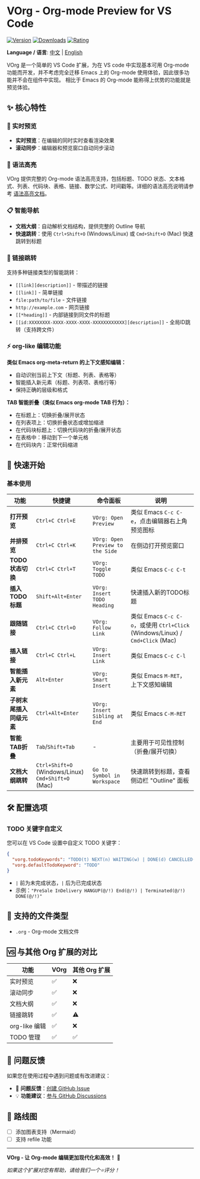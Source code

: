 # VOrg - Org-mode Preview for VS Code

[![Version](https://img.shields.io/vscode-marketplace/v/vorg.vorg)](https://marketplace.visualstudio.com/items?itemName=vorg.vorg)
[![Downloads](https://img.shields.io/vscode-marketplace/d/vorg.vorg)](https://marketplace.visualstudio.com/items?itemName=vorg.vorg)
[![Rating](https://img.shields.io/vscode-marketplace/r/vorg.vorg)](https://marketplace.visualstudio.com/items?itemName=vorg.vorg)

**Language / 语言**: [中文](README.md) | [English](README-EN.md)

VOrg 是一个简单的 VS Code 扩展，为在 VS code 中实现基本可用 Org-mode 功能而开发，并不考虑完全迁移 Emacs 上的 Org-mode 使用体验，因此很多功能并不会在组件中实现。 相比于 Emacs 的 Org-mode 能称得上优势的功能就是预览体验。 

## ✨ 核心特性

### 🔄 实时预览
- **实时预览**：在编辑的同时实时查看渲染效果
- **滚动同步**：编辑器和预览窗口自动同步滚动

### 🎨 语法高亮
VOrg 提供完整的 Org-mode 语法高亮支持，包括标题、TODO 状态、文本格式、列表、代码块、表格、链接、数学公式、时间戳等。详细的语法高亮说明请参考 [语法高亮文档](docs/SYNTAX_HIGHLIGHTING.md)。

### 📋 智能导航
- **文档大纲**：自动解析文档结构，提供完整的 Outline 导航
- **快速跳转**：使用 `Ctrl+Shift+O` (Windows/Linux) 或 `Cmd+Shift+O` (Mac) 快速跳转到标题

### 🔗 链接跳转
支持多种链接类型的智能跳转：
- `[[link][description]]` - 带描述的链接
- `[[link]]` - 简单链接  
- `file:path/to/file` - 文件链接
- `http://example.com` - 网页链接
- `[[*heading]]` - 内部链接到同文件的标题
- `[[id:XXXXXXXX-XXXX-XXXX-XXXX-XXXXXXXXXXXX][description]]` - 全局ID跳转（支持跨文件）

### ⚡ org-like 编辑功能
**类似 Emacs org-meta-return 的上下文感知编辑：**
- 自动识别当前上下文（标题、列表、表格等）
- 智能插入新元素（标题、列表项、表格行等）
- 保持正确的层级和格式

**TAB 智能折叠（类似 Emacs org-mode TAB 行为）：**
- 在标题上：切换折叠/展开状态
- 在列表项上：切换折叠状态或增加缩进
- 在代码块标题上：切换代码块的折叠/展开状态
- 在表格中：移动到下一个单元格
- 在代码块内：正常代码缩进

## 🚀 快速开始

### 基本使用

| 功能 | 快捷键 | 命令面板 | 说明 |
|------|--------|----------|------|
| **打开预览** | `Ctrl+C Ctrl+E` | `VOrg: Open Preview` | 类似 Emacs `C-c C-e`，点击编辑器右上角预览图标 |
| **并排预览** | `Ctrl+C Ctrl+K` | `VOrg: Open Preview to the Side` | 在侧边打开预览窗口 |
| **TODO 状态切换** | `Ctrl+C Ctrl+T` | `VOrg: Toggle TODO` | 类似 Emacs `C-c C-t` |
| **插入TODO标题** | `Shift+Alt+Enter` | `VOrg: Insert TODO Heading` | 快速插入新的TODO标题 |
| **跟随链接** | `Ctrl+C Ctrl+O` | `VOrg: Follow Link` | 类似 Emacs `C-c C-o`，或使用 `Ctrl+Click` (Windows/Linux) / `Cmd+Click` (Mac) |
| **插入链接** | `Ctrl+C Ctrl+L` | `VOrg: Insert Link` | 类似 Emacs `C-c C-l` |
| **智能插入新元素** | `Alt+Enter` | `VOrg: Smart Insert` | 类似 Emacs `M-RET`，上下文感知编辑 |
| **子树末尾插入同级元素** | `Ctrl+Alt+Enter` | `VOrg: Insert Sibling at End` | 类似 Emacs `C-M-RET` |
| **智能TAB折叠** | `Tab`/`Shift+Tab` | - | 主要用于可见性控制（折叠/展开切换） |
| **文档大纲跳转** | `Ctrl+Shift+O` (Windows/Linux)<br>`Cmd+Shift+O` (Mac) | `Go to Symbol in Workspace` | 快速跳转到标题，查看侧边栏 "Outline" 面板 |


## 🛠️ 配置选项

### TODO 关键字自定义

您可以在 VS Code 设置中自定义 TODO 关键字：

```json
{
  "vorg.todoKeywords": "TODO(t) NEXT(n) WAITING(w) | DONE(d) CANCELLED(c)",
  "vorg.defaultTodoKeyword": "TODO"
}
```

- `|` 前为未完成状态，`|` 后为已完成状态
- 示例：`"PreSale InDelivery HANGUP(@/!) End(@/!) | Terminated(@/!) DONE(@/!)"`

## 📁 支持的文件类型

- `.org` - Org-mode 文档文件

## 🆚 与其他 Org 扩展的对比

| 功能 | VOrg | 其他 Org 扩展 |
|------|------|---------------|
| 实时预览 | ✅ | ❌ |
| 滚动同步 | ✅ | ❌ |
| 文档大纲 | ✅ | ❌ |
| 链接跳转 | ✅ | ⚠️ |
| org-like 编辑 | ✅ | ❌ |
| TODO 管理 | ✅ | ✅ |

## 🐛 问题反馈

如果您在使用过程中遇到问题或有改进建议：

- 🐛 **问题反馈**：[创建 GitHub Issue](https://github.com/vorg/vorg/issues)
- 💡 **功能建议**：[参与 GitHub Discussions](https://github.com/vorg/vorg/discussions)


## 🔮 路线图

- [ ] 添加图表支持（Mermaid）
- [ ] 支持 refile 功能

---

**VOrg - 让 Org-mode 编辑更加现代化和高效！** 🚀

*如果这个扩展对您有帮助，请给我们一个⭐️评分！* 
